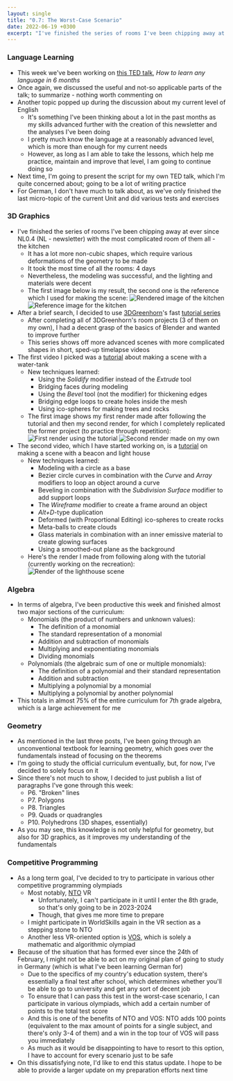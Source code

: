 ```yaml
---
layout: single
title: "0.7: The Worst-Case Scenario"
date: 2022-06-19 +0300
excerpt: "I've finished the series of rooms I've been chipping away at ever since NL0.4..."
---
```


### Language Learning

- This week we've been working on [this TED talk](https://www.youtube.com/watch?v=d0yGdNEWdn0), _How to learn any
  language in 6 months_
- Once again, we discussed the useful and not-so applicable parts of the talk; to summarize - nothing worth commenting on
- Another topic popped up during the discussion about my current level of English
  - It's something I've been thinking about a lot in the past months as my skills advanced further with the creation of
    this newsletter and the analyses I've been doing
  - I pretty much know the language at a reasonably advanced level, which is more than enough for my current needs
  - However, as long as I am able to take the lessons, which help me practice, maintain and improve that level, I am going
    to continue doing so
- Next time, I'm going to present the script for my own TED talk, which I'm quite concerned about; going to be a lot of
  writing practice
- For German, I don't have much to talk about, as we've only finished the last micro-topic of the current Unit and did
  various tests and exercises

### 3D Graphics

- I've finished the series of rooms I've been chipping away at ever since NL0.4 (NL - newsletter) with the most complicated
  room of them all - the kitchen
  - It has a lot more non-cubic shapes, which require various deformations of the geometry to be made
  - It took the most time of all the rooms: 4 days
  - Nevertheless, the modeling was successful, and the lighting and materials were decent
  - The first image below is my result, the second one is the reference which I used for making the scene:
![Rendered image of the kitchen](/cdn/20220619/KitchenRender.png)
![Reference image for the kitchen](/cdn/20220619/KitchenReference.png)
- After a brief search, I decided to use [3DGreenhorn](https://www.youtube.com/c/3DGreenhorn)'s fast
  [tutorial series](https://www.youtube.com/playlist?list=PL0t8o5_UDu0FbhWEhQthAol93Hi2LvwJj)
  - After completing all of 3DGreenhorn's room projects (3 of them on my own), I had a decent grasp of the basics of
    Blender and wanted to improve further
  - This series shows off more advanced scenes with more complicated shapes in short, sped-up timelapse videos
- The first video I picked was a [tutorial](https://www.youtube.com/watch?v=BgP_uAAFwlc&list=PL0t8o5_UDu0FbhWEhQthAol93Hi2LvwJj&index=7)
  about making a scene with a water-tank
  - New techniques learned:
    - Using the _Solidify_ modifier instead of the _Extrude_ tool
    - Bridging faces during modeling
    - Using the _Bevel_ tool (not the modifier) for thickening edges
    - Bridging edge loops to create holes inside the mesh
    - Using ico-spheres for making trees and rocks
  - The first image shows my first render made after following the tutorial and then my second render, for which
    I completely replicated the former project (to practice through repetition):
![First render using the tutorial](/cdn/20220619/WaterTankPass1.png)
![Second render made on my own](/cdn/20220619/WaterTankPass2.png)
- The second video, which I have started working on, is a
 [tutorial](https://www.youtube.com/watch?v=waRfT1TF1oE&list=PL0t8o5_UDu0FbhWEhQthAol93Hi2LvwJj&index=11) 
 on making a scene with a beacon and light house
  - New techniques learned:
    - Modeling with a circle as a base
    - Bezier circle curves in combination with the _Curve_ and _Array_ modifiers to loop an object around a curve
    - Beveling in combination with the _Subdivision Surface_ modifier to add support loops
    - The _Wireframe_ modifier to create a frame around an object
    - _Alt+D_-type duplication
    - Deformed (with Proportional Editing) ico-spheres to create rocks
    - Meta-balls to create clouds
    - Glass materials in combination with an inner emissive material to create glowing surfaces
    - Using a smoothed-out plane as the background
  - Here's the render I made from following along with the tutorial (currently working on the recreation):
![Render of the lighthouse scene](/cdn/20220619/LightHouseRender.png)

### Algebra

- In terms of algebra, I've been productive this week and finished almost two major sections of the curriculum:
  - Monomials (the product of numbers and unknown values):
    - The definition of a monomial
    - The standard representation of a monomial
    - Addition and subtraction of monomials
    - Multiplying and exponentiating monomials
    - Dividing monomials
  - Polynomials (the algebraic sum of one or multiple monomials):
    - The definition of a polynomial and their standard representation
    - Addition and subtraction
    - Multiplying a polynomial by a monomial
    - Multiplying a polynomial by another polynomial
- This totals in almost 75% of the entire curriculum for 7th grade algebra, which is a large achievement for me

### Geometry

- As mentioned in the last three posts, I've been going through an unconventional textbook for
 learning geometry, which goes over the fundamentals instead of focusing on the theorems
- I'm going to study the official curriculum eventually, but, for now, I've decided to solely focus
 on it
- Since there's not much to show, I decided to just publish a list of paragraphs I've gone through
 this week:
  - P6. "Broken" lines
  - P7. Polygons
  - P8. Triangles
  - P9. Quads or quadrangles
  - P10. Polyhedrons (3D shapes, essentially)
- As you may see, this knowledge is not only helpful for geometry, but also for 3D graphics, as it improves my understanding
 of the fundamentals

### Competitive Programming

- As a long term goal, I've decided to try to participate in various other competitive programming
olympiads
  - Most notably, [NTO](https://ntcontest.ru) VR
    - Unfortunately, I can't participate in it until I enter the 8th grade, so that's only going to
    be in 2023-2024
    - Though, that gives me more time to prepare
  - I might participate in WorldSkills again in the VR section as a stepping stone to NTO
  - Another less VR-oriented option is [VOS](https://vos.olimpiada.ru), which is solely a mathematic and algorithmic olympiad
- Because of the situation that has formed ever since the 24th of February, I might not be able to act on my original plan of going
 to study in Germany (which is what I've been learning German for)
  - Due to the specifics of my country's education system, there's essentially a final test after
   school, which determines whether you'll be able to go to university and get any sort of decent job
  - To ensure that I can pass this test in the worst-case scenario, I can participate in various
  olympiads, which add a certain number of points to the total test score
  - And this is one of the benefits of NTO and VOS: NTO adds 100 points (equivalent to the max
   amount of points for a single subject, and there's only 3-4 of them) and a win in the top tour of
    VOS will pass you immediately
  - As much as it would be disappointing to have to resort to this option, I have to account for
   every scenario just to be safe
- On this dissatisfying note, I'd like to end this status update. I hope to be able to provide a larger update on my preparation efforts next time
